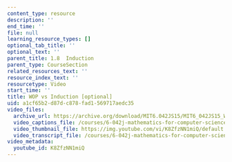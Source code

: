 ```yaml
---
content_type: resource
description: ''
end_time: ''
file: null
learning_resource_types: []
optional_tab_title: ''
optional_text: ''
parent_title: 1.8  Induction
parent_type: CourseSection
related_resources_text: ''
resource_index_text: ''
resourcetype: Video
start_time: ''
title: WOP vs Induction [optional]
uid: a1cf65b2-d87d-c878-fad1-569717aedc35
video_files:
  archive_url: https://archive.org/download/MIT6.042JS15/MIT6_042JS15_WOPvsInduction_ipod.mp4
  video_captions_file: /courses/6-042j-mathematics-for-computer-science-spring-2015/3deaaaadc64b58aeab80ed6de71fbe4c_K8ZfzNN1miQ.vtt
  video_thumbnail_file: https://img.youtube.com/vi/K8ZfzNN1miQ/default.jpg
  video_transcript_file: /courses/6-042j-mathematics-for-computer-science-spring-2015/50397e6b2713ab513e2a50d5f8d94ea6_K8ZfzNN1miQ.pdf
video_metadata:
  youtube_id: K8ZfzNN1miQ
---
```

